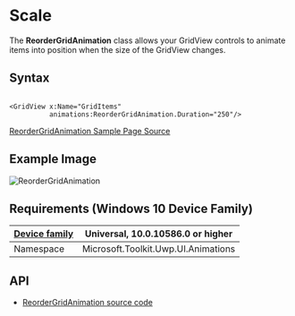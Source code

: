 # Scale

The **ReorderGridAnimation** class allows your GridView controls to animate items into position when the size of the GridView changes.

## Syntax

```xaml

<GridView x:Name="GridItems"
          animations:ReorderGridAnimation.Duration="250"/>

```

[ReorderGridAnimation Sample Page Source](https://github.com/Microsoft/UWPCommunityToolkit/tree/master/Microsoft.Toolkit.Uwp.SampleApp/SamplePages/ReorderGridAnimation)

## Example Image

![ReorderGridAnimation](../resources/images/ReorderGrid.gif "ReorderGridAnimation")

## Requirements (Windows 10 Device Family)

| [Device family](http://go.microsoft.com/fwlink/p/?LinkID=526370) | Universal, 10.0.10586.0 or higher |
| --- | --- |
| Namespace | Microsoft.Toolkit.Uwp.UI.Animations |

## API

* [ReorderGridAnimation source code](https://github.com/Microsoft/UWPCommunityToolkit/blob/master/Microsoft.Toolkit.Uwp.UI.Animations/ReorderGridAnimation.cs)
